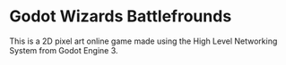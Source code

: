 # Godot Wizards Battlefrounds

This is a 2D pixel art online game made using the High Level Networking System from Godot Engine 3.
